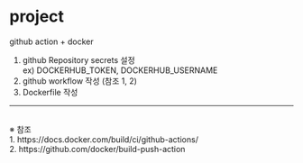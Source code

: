 # project
github action + docker

1. github Repository secrets 설정 <br>
   ex) DOCKERHUB_TOKEN, DOCKERHUB_USERNAME
2. github workflow 작성 (참조 1, 2)
3. Dockerfile 작성

- - -

<br>
※ 참조 
<br>
1. https://docs.docker.com/build/ci/github-actions/
<br>
2. https://github.com/docker/build-push-action
